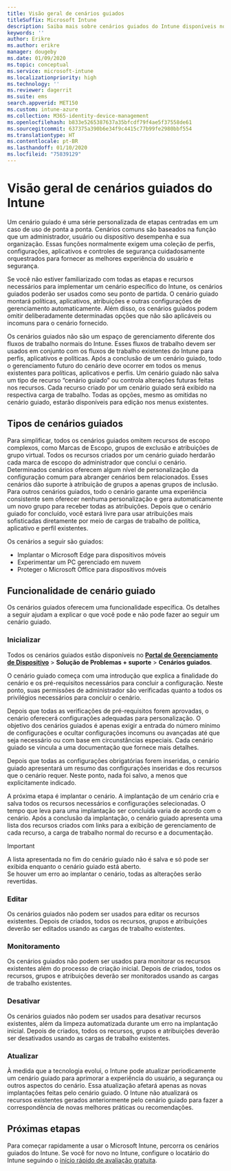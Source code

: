 ```yaml
---
title: Visão geral de cenários guiados
titleSuffix: Microsoft Intune
description: Saiba mais sobre cenários guiados do Intune disponíveis no portal de Gerenciamento de Dispositivo do Microsoft 365.
keywords: ''
author: Erikre
ms.author: erikre
manager: dougeby
ms.date: 01/09/2020
ms.topic: conceptual
ms.service: microsoft-intune
ms.localizationpriority: high
ms.technology: ''
ms.reviewer: dagerrit
ms.suite: ems
search.appverid: MET150
ms.custom: intune-azure
ms.collection: M365-identity-device-management
ms.openlocfilehash: b833e5265387637a35bfcdf79f4ae5f37558de61
ms.sourcegitcommit: 637375a390b6e34f9c4415c77b99fe2980bbf554
ms.translationtype: HT
ms.contentlocale: pt-BR
ms.lasthandoff: 01/10/2020
ms.locfileid: "75839129"
---
```

# <a name="intune-guided-scenarios-overview"></a>Visão geral de cenários guiados do Intune 

Um cenário guiado é uma série personalizada de etapas centradas em um caso de uso de ponta a ponta. Cenários comuns são baseados na função que um administrador, usuário ou dispositivo desempenha e sua organização. Essas funções normalmente exigem uma coleção de perfis, configurações, aplicativos e controles de segurança cuidadosamente orquestrados para fornecer as melhores experiência do usuário e segurança.    

Se você não estiver familiarizado com todas as etapas e recursos necessários para implementar um cenário específico do Intune, os cenários guiados poderão ser usados como seu ponto de partida. O cenário guiado montará políticas, aplicativos, atribuições e outras configurações de gerenciamento automaticamente. Além disso, os cenários guiados podem omitir deliberadamente determinadas opções que não são aplicáveis ou incomuns para o cenário fornecido. 

Os cenários guiados não são um espaço de gerenciamento diferente dos fluxos de trabalho normais do Intune. Esses fluxos de trabalho devem ser usados em conjunto com os fluxos de trabalho existentes do Intune para perfis, aplicativos e políticas. Após a conclusão de um cenário guiado, todo o gerenciamento futuro do cenário deve ocorrer em todos os menus existentes para políticas, aplicativos e perfis. Um cenário guiado não salva um tipo de recurso “cenário guiado” ou controla alterações futuras feitas nos recursos. Cada recurso criado por um cenário guiado será exibido na respectiva carga de trabalho. Todas as opções, mesmo as omitidas no cenário guiado, estarão disponíveis para edição nos menus existentes.  

## <a name="types-of-guided-scenarios"></a>Tipos de cenários guiados 

Para simplificar, todos os cenários guiados omitem recursos de escopo complexos, como Marcas de Escopo, grupos de exclusão e atribuições de grupo virtual. Todos os recursos criados por um cenário guiado herdarão cada marca de escopo do administrador que conclui o cenário. Determinados cenários oferecem algum nível de personalização da configuração comum para abranger cenários bem relacionados. Esses cenários dão suporte à atribuição de grupos a apenas grupos de inclusão. Para outros cenários guiados, todo o cenário garante uma experiência consistente sem oferecer nenhuma personalização e gera automaticamente um novo grupo para receber todas as atribuições. Depois que o cenário guiado for concluído, você estará livre para usar atribuições mais sofisticadas diretamente por meio de cargas de trabalho de política, aplicativo e perfil existentes.  

Os cenários a seguir são guiados: 
- Implantar o Microsoft Edge para dispositivos móveis 
- Experimentar um PC gerenciado em nuvem
- Proteger o Microsoft Office para dispositivos móveis 

## <a name="guided-scenario-functionality"></a>Funcionalidade de cenário guiado 

Os cenários guiados oferecem uma funcionalidade específica. Os detalhes a seguir ajudam a explicar o que você pode e não pode fazer ao seguir um cenário guiado.

### <a name="launching"></a>Inicializar  

Todos os cenários guiados estão disponíveis no **[Portal de Gerenciamento de Dispositivo](https://devicemanagement.microsoft.com)**  > **Solução de Problemas + suporte** > **Cenários guiados**. 

O cenário guiado começa com uma introdução que explica a finalidade do cenário e os pré-requisitos necessários para concluir a configuração. Neste ponto, suas permissões de administrador são verificadas quanto a todos os privilégios necessários para concluir o cenário.  

Depois que todas as verificações de pré-requisitos forem aprovadas, o cenário oferecerá configurações adequadas para personalização. O objetivo dos cenários guiados é apenas exigir a entrada do número mínimo de configurações e ocultar configurações incomuns ou avançadas até que seja necessário ou com base em circunstâncias especiais. Cada cenário guiado se vincula a uma documentação que fornece mais detalhes. 

Depois que todas as configurações obrigatórias forem inseridas, o cenário guiado apresentará um resumo das configurações inseridas e dos recursos que o cenário requer. Neste ponto, nada foi salvo, a menos que explicitamente indicado.

A próxima etapa é implantar o cenário. A implantação de um cenário cria e salva todos os recursos necessários e configurações selecionadas. O tempo que leva para uma implantação ser concluída varia de acordo com o cenário. Após a conclusão da implantação, o cenário guiado apresenta uma lista dos recursos criados com links para a exibição de gerenciamento de cada recurso, a carga de trabalho normal do recurso e a documentação. 

> [!IMPORTANT]
> A lista apresentada no fim do cenário guiado não é salva e só pode ser exibida enquanto o cenário guiado está aberto.  
Se houver um erro ao implantar o cenário, todas as alterações serão revertidas. 

### <a name="editing"></a>Editar 

Os cenários guiados não podem ser usados para editar os recursos existentes. Depois de criados, todos os recursos, grupos e atribuições deverão ser editados usando as cargas de trabalho existentes.

### <a name="monitoring"></a>Monitoramento 

Os cenários guiados não podem ser usados para monitorar os recursos existentes além do processo de criação inicial. Depois de criados, todos os recursos, grupos e atribuições deverão ser monitorados usando as cargas de trabalho existentes. 

### <a name="retiring"></a>Desativar 

Os cenários guiados não podem ser usados para desativar recursos existentes, além da limpeza automatizada durante um erro na implantação inicial. Depois de criados, todos os recursos, grupos e atribuições deverão ser desativados usando as cargas de trabalho existentes. 

### <a name="updating"></a>Atualizar

À medida que a tecnologia evolui, o Intune pode atualizar periodicamente um cenário guiado para aprimorar a experiência do usuário, a segurança ou outros aspectos do cenário. Essa atualização afetará apenas as novas implantações feitas pelo cenário guiado. O Intune não atualizará os recursos existentes gerados anteriormente pelo cenário guiado para fazer a correspondência de novas melhores práticas ou recomendações.  

## <a name="next-steps"></a>Próximas etapas

Para começar rapidamente a usar o Microsoft Intune, percorra os cenários guiados do Intune. Se você for novo no Intune, configure o locatário do Intune seguindo o [início rápido de avaliação gratuita](free-trial-sign-up.md).

